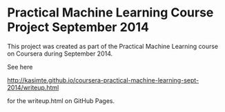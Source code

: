 Practical Machine Learning Course Project September 2014
=============================================

This project was created as part of the Practical Machine Learning course on Coursera during September 2014.

See here 

http://kasimte.github.io/coursera-practical-machine-learning-sept-2014/writeup.html

for the writeup.html on GitHub Pages.
